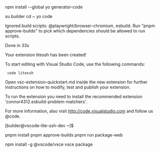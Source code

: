 npm install --global yo generator-code

su builder
cd ~
yo code

Ignored build scripts: @playwright/browser-chromium, esbuild. Run "pnpm approve-builds" to pick which dependencies should be allowed to run scripts.

Done in 33s

Your extension litessh has been created!

To start editing with Visual Studio Code, use the following commands:

     code litessh

Open vsc-extension-quickstart.md inside the new extension for further instructions
on how to modify, test and publish your extension.

To run the extension you need to install the recommended extension 'connor4312.esbuild-problem-matchers'.

For more information, also visit http://code.visualstudio.com and follow us @code.


[builder@vscode-lite-ssh-dev ~]$ 


pnpm install
pnpm approve-builds
pnpm run package-web

npm install -g @vscode/vsce
vsce package